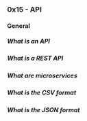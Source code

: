 ### 0x15 - API

<h4>General</h4>
<h5>What is an API</h5>
<h5>What is a REST API</h5>
<h5>What are microservices</h5>
<h5>What is the CSV format</h5>
<h5>What is the JSON format</h5>